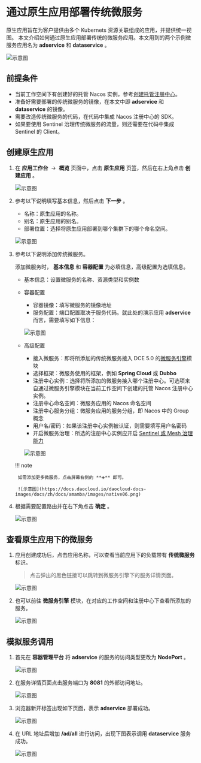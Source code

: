 # 通过原生应用部署传统微服务

原生应用旨在为客户提供由多个 Kubernets 资源关联组成的应用，并提供统一视图。
本文介绍如何通过原生应用部署传统的微服务应用。本文用到的两个示例微服务应用名为 **adservice** 和 **dataservice** 。

![示意图](https://docs.daocloud.io/daocloud-docs-images/docs/zh/docs/amamba/images/native01.png)

## 前提条件

- 当前工作空间下有创建好的托管 Nacos 实例，参考[创建托管注册中心](../../../skoala/trad-ms/hosted/index.md)。
- 准备好需要部署的传统微服务的镜像，在本文中即 **adservice** 和 **dataservice** 的镜像。
- 需要改造传统微服务的代码，在代码中集成 Nacos 注册中心的 SDK。
- 如果要使用 Sentinel 治理传统微服务的流量，则还需要在代码中集成 Sentinel 的 Client。

## 创建原生应用

1. 在 **应用工作台**  ->  **概览** 页面中，点击 **原生应用** 页签，然后在右上角点击 **创建应用** 。

    ![示意图](https://docs.daocloud.io/daocloud-docs-images/docs/zh/docs/amamba/images/native02.png)

2. 参考以下说明填写基本信息，然后点击 **下一步** 。

    - 名称：原生应用的名称。
    - 别名：原生应用的别名。
    - 部署位置：选择将原生应用部署到哪个集群下的哪个命名空间。

    ![示意图](https://docs.daocloud.io/daocloud-docs-images/docs/zh/docs/amamba/images/native03.png)

3. 参考以下说明添加传统微服务。

    添加微服务时， **基本信息** 和 **容器配置** 为必填信息，高级配置为选填信息。

    - 基本信息：设置微服务的名称、资源类型和实例数
    - 容器配置

        - 容器镜像：填写微服务的镜像地址
        - 服务配置：端口配置取决于服务代码。就此处的演示应用 **adservice** 而言，需要填写如下信息：

        ![示意图](https://docs.daocloud.io/daocloud-docs-images/docs/zh/docs/amamba/images/native04.png)

    - 高级配置

        - 接入微服务：即将所添加的传统微服务接入 DCE 5.0 的[微服务引擎](../../../skoala/intro/index.md)模块
        - 选择框架：微服务使用的框架，例如 **Spring Cloud** 或 **Dubbo** 
        - 注册中心实例：选择将所添加的微服务接入哪个注册中心。可选项来自通过微服务引擎模块在当前工作空间下创建的托管 Nacos 注册中心实例。
        - 注册中心命名空间：微服务应用的 Nacos 命名空间
        - 注册中心服务分组：微服务应用的服务分组，即 Nacos 中的 Group 概念
        - 用户名/密码：如果该注册中心实例被认证，则需要填写用户名密码
        - 开启微服务治理：所选的注册中心实例应开启 [Sentinel 或 Mesh 治理能力](../../../skoala/trad-ms/hosted/plugins/plugin-center.md)

        ![示意图](https://docs.daocloud.io/daocloud-docs-images/docs/zh/docs/amamba/images/native05.png)

    !!! note
    
        如需添加更多微服务，点击屏幕右侧的 **➕** 即可。

        ![示意图](https://docs.daocloud.io/daocloud-docs-images/docs/zh/docs/amamba/images/native06.png)

4. 根据需要配置路由并在右下角点击 **确定** 。

    ![示意图](https://docs.daocloud.io/daocloud-docs-images/docs/zh/docs/amamba/images/native07.png)

## 查看原生应用下的微服务

1. 应用创建成功后，点击应用名称，可以查看当前应用下的负载带有 **传统微服务** 标识。

    > 点击弹出的黑色链接可以跳转到微服务引擎下的服务详情页面。

    ![示意图](https://docs.daocloud.io/daocloud-docs-images/docs/zh/docs/amamba/images/native08.png)

2. 也可以前往 **微服务引擎** 模块，在对应的工作空间和注册中心下查看所添加的服务。

    ![示意图](https://docs.daocloud.io/daocloud-docs-images/docs/zh/docs/amamba/images/native09.png)

## 模拟服务调用

1. 首先在 **容器管理平台** 将 **adservice** 的服务的访问类型更改为 **NodePort** 。

    ![示意图](https://docs.daocloud.io/daocloud-docs-images/docs/zh/docs/amamba/images/native10.png)

2. 在服务详情页面点击服务端口为 **8081** 的外部访问地址。

    ![示意图](https://docs.daocloud.io/daocloud-docs-images/docs/zh/docs/amamba/images/native11.png)

3. 浏览器新开标签出现如下页面，表示 **adservice** 部署成功。

    ![示意图](https://docs.daocloud.io/daocloud-docs-images/docs/zh/docs/amamba/images/native12.png)

4. 在 URL 地址后增加 **/ad/all** 进行访问，出现下图表示调用 **dataservice** 服务成功。

    ![示意图](https://docs.daocloud.io/daocloud-docs-images/docs/zh/docs/amamba/images/native13.png)
